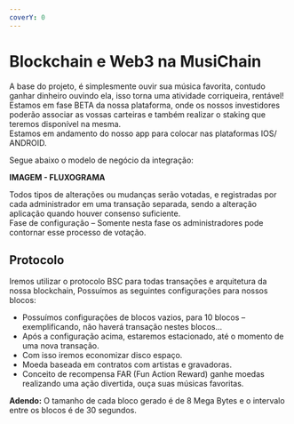 ```yaml
---
coverY: 0
---
```


# Blockchain e Web3 na MusiChain

A base do projeto, é simplesmente ouvir sua música favorita, contudo ganhar dinheiro ouvindo ela, isso torna uma atividade corriqueira, rentável!\
Estamos em fase BETA da nossa plataforma, onde os nossos investidores poderão associar as vossas carteiras e também realizar o staking que teremos disponível na mesma.\
Estamos em andamento do nosso app para colocar nas plataformas IOS/ ANDROID.

Segue abaixo o modelo de negócio da integração:

**IMAGEM -  FLUXOGRAMA**

Todos tipos de alterações ou mudanças serão votadas, e registradas por cada administrador em uma transação separada, sendo a alteração aplicação quando houver consenso suficiente.\
Fase de configuração – Somente nesta fase os administradores pode contornar esse processo de votação.

## **Protocolo**

Iremos utilizar o protocolo BSC para todas transações e arquitetura da nossa blockchain, Possuímos as seguintes configurações para nossos blocos:

* Possuímos configurações de blocos vazios, para 10 blocos – exemplificando, não haverá transação nestes blocos...
* Após a configuração acima, estaremos estacionado, até o momento de uma nova transação.
* Com isso iremos economizar disco espaço.
* Moeda baseada em contratos com artistas e gravadoras.
* Conceito de recompensa FAR (Fun Action Reward) ganhe moedas realizando uma ação divertida, ouça suas músicas favoritas.

**Adendo:** O tamanho de cada bloco gerado é de 8 Mega Bytes e o intervalo entre os blocos é de 30 segundos.
